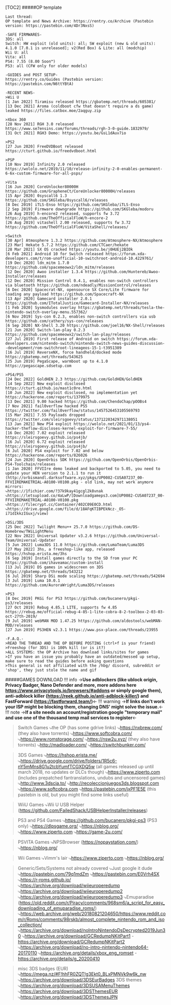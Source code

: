 [TOC2]
#####OP template
```
Last thread:
OP template and News Archive: https://rentry.co/Archive (Pastebin version: https://pastebin.com/4Dr3NxsS)

-SAFE FIRMWARES-
3DS: all
Switch: HW exploit (old units): all; SW exploit (new & old units): 4.1.0 [7.0.1 is unreleased]; v2(Red Box) & Lite: all (modchip)
Wii U: all
Vita: all
PS4: 7.55 (8.00 Soon™)
PS3: all (CFW only for older models)
 
-GUIDES and POST SETUP-
https://rentry.co/Guides (Pastebin version: https://pastebin.com/N6ttYBtA)
 
-RECENT NEWS- 
>Wii U
[1 Jan 2022] Tiramisu released https://gbatemp.net/threads/605381/
[13 Dec 2021] Aroma (coldboot cfw that doesn't require a ds game) leaked https://files.catbox.moe/2aqguy.zip

>Xbox 360
[28 Nov 2021] RGH 3.0 released https://www.se7ensins.com/forums/threads/rgh-3-0-guide.1832979/
[31 Oct 2021] RGH3 Demo: https://youtu.be/GsL1dAuv7io

>PS2
[27 Jun 2020] FreeDVDBoot released https://cturt.github.io/freedvdboot.html

>PSP
[10 Nov 2019] Infinity 2.0 released https://wololo.net/2019/11/10/release-infinity-2-0-enables-permanent-6-6x-custom-firmware-for-all-psps/

>Vita
[16 Jun 2020] CoreUnlocker80000H https://github.com/GrapheneCt/CoreUnlocker80000H/releases
[15 Apr 2020] 0syscall6 1.3 https://github.com/SKGleba/0syscall6/releases
[8 Dec 2019] iTLS-Enso https://github.com/SKGleba/iTLS-Enso
[2 Sep 2019] Firmware downgrade https://github.com/SKGleba/modoru
[26 Aug 2019] h-encore2 released, supports fw 3.72 https://github.com/TheOfficialFloW/h-encore-2
[26 Aug 2019] vitashell 2.00 released, supports fw 3.72 https://github.com/TheOfficialFloW/VitaShell/releases/

>Switch
[30 Apr] Atmosphere 1.3.2 https://github.com/Atmosphere-NX/Atmosphere
[23 Mar] Hekate 5.7.2 https://github.com/CTCaer/hekate
[28 Mar 2021] SX OS cracked https://youtu.be/j0HUEj2BIOk
[6 Feb 2021] Android 10 for Switch released https://forum.xda-developers.com/t/rom-unofficial-10-switchroot-android-10.4229761/
[19 Dec 2020] ldn_mitm 1.7.0 https://github.com/spacemeowx2/ldn_mitm/releases
[12 Dec 2020] Awoo installer 1.3.4 https://github.com/Huntereb/Awoo-Installer/releases
[12 Dec 2020] Mission Control 0.4.1, enables non-switch controllers via bluetooth https://github.com/ndeadly/MissionControl/releases
[6 Dec 2020] Spacecrat-NX, opensource SX Core/Lite firmware for loading any payload https://github.com/Spacecraft-NX
[13 Apr 2020] Gamecard installer 2.0.1 https://github.com/ITotalJustice/Gamecard-Installer-NX/releases
[1 Feb 2020] Sysmodules overlay https://gbatemp.net/threads/tesla-the-nintendo-switch-overlay-menu.557362/
[6 Nov 2019] Sys-con 0.2.3, enables non-switch controllers via usb https://github.com/cathery/sys-con/releases
[6 Sep 2020] NX-Shell 3.20 https://github.com/joel16/NX-Shell/releases
[21 Jun 2020] Switch-lan-play 0.2.3 https://github.com/spacemeowx2/switch-lan-play/releases
[27 Jul 2019] First release of Android on switch https://forum.xda-developers.com/nintendo-switch/nintendo-switch-news-guides-discussion--development/rom-switchroot-lineageos-15-1-t3951389
[16 Jul 2019] ReverseNX, force handheld/docked mode https://gbatemp.net/threads/543625
[25 Jun 2019] PegaScape, warmboot up to 4.1.0 https://pegascape.sdsetup.com

>PS4/PS5
[24 Dec 2022] GoldHEN 2.3 https://github.com/GoldHEN/GoldHEN
[14 Sep 2022] New exploit disclosed https://cturt.github.io/mast1c0re.html
[10 Jun 2022] New exploit disclosed, no implementation yet https://hackerone.com/reports/1379975
[13 Dec 2021] 9.00 hacked https://github.com/ChendoChap/pOOBs4
[7 Nov 2021] fail0verflow hacked PS5 https://twitter.com/fail0verflow/status/1457526453105569793 
[15 Mar 2021] 7.55 Payloads dropped https://twitter.com/sleirsgoevy/status/1371220342971138051
[13 Jan 2021] New PS4 exploit https://wololo.net/2021/01/13/ps4-hacker-theflow-discloses-kernel-exploit-for-firmware-7-55/
[16 Dec 2020] 7.02 exploit released https://sleirsgoevy.github.io/ps4jb/
[16 Jul 2020] 6.72 exploit released https://sleirsgoevy.github.io/ps4jb/
[6 Jul 2020] PS4 exploit for 7.02 and below https://hackerone.com/reports/826026
[24 Jun 2020] OpenOrbis SDK https://github.com/OpenOrbis/OpenOrbis-PS4-Toolchain/releases
[1 Jan 2020] FFVIIre demo leaked and backported to 5.05, you need to update your HEN version to 2.1.1 to run it (http://orbismandl.darksoftware.xyz/pkgs/UP0082-CUSA07237_00-FFVIIREMAKETRIAL-A0100-V0100.pkg - old link, may not work anymore
mirrors:
⤷https://1fichier.com/?37k9kay41gcgl2k8vnak
⤷https://letsupload.co/4aLwP/[Downloadgameps3.com]UP0082-CUSA07237_00-FFVIIREMAKETRIAL-A0100-V0100.pkg
⤷https://filecrypt.cc/Container/402C09E0CD.html
⤷https://drive.google.com/file/d/18AFqKTIBPEkNcz-_O5-i71dIkkzIGuxj/view)

>DSi/3DS
[25 Dec 2022] Twilight Menu++ 25.7.0 https://github.com/DS-Homebrew/TWiLightMenu
[22 Nov 2022] Universal Updater v3.2.6 https://github.com/Universal-Team/Universal-Updater
[5 Jun 2022] Luma3DS 11.0 https://github.com/LumaTeam/Luma3DS
[27 May 2022] 3hs, a freeshop-like app, released https://hshop.erista.me/3hs
[6 Sep 2019] Install games directly to the SD from your PC https://github.com/ihaveamac/custom-install
[13 Jul 2019] DS games in widescreen on 3DS https://gbatemp.net/threads/543212
[6 Jul 2019] Sharp DSi mode scaling https://gbatemp.net/threads/542694
[3 Jul 2019] Luma 10.0.1 https://github.com/AuroraWright/Luma3DS/releases

>PS3
[8 Dec 2019] PKGi for PS3 https://github.com/bucanero/pkgi-ps3/releases
[27 Oct 2019] Rebug 4.85.1 LITE, supports fw 4.85 https://rebug.me/official-rebug-4-85-1-lite-cobra-8-2-toolbox-2-03-03-oct-27th-2019/
[9 Jul 2019] webMAN MOD 1.47.25 https://github.com/aldostools/webMAN-MOD/releases
[27 Jun 2019] PS3HEN v2.3.1 https://www.psx-place.com/threads/23955

-F.A.Q.-
>READ THE THREAD AND THE OP BEFORE POSTING (ctrl+f is your friend)
>Freeshop (for 3DS) is 100% kill (or is it?)
>ALL SYSTEMS: the OP Archive has download links/sites for games
>If you have an issue you probably have an outdated/messed up setup, make sure to read the guides before asking questions
>This general is not affiliated with the /hbg/ discord, subreddit or 'shop', they just stole the name and gif
```
#####GAMES DOWNLOAD
!!! info ->**Use adblockers (like ublock origin, Privacy Badger, Nano Defender and more,  more addons here https://www.privacytools.io/browsers/#addons or simply google them), anti-adblock killer (https://reek.github.io/anti-adblock-killer/) and FastForward (https://fastforward.team/)**<-
!!! warning ->**If links don't work your ISP might be blocking them, changing DNS' might solve the issue.**<-
!!! note ->**If a site needs an account/registration google "temporary mail" and use one of the thousand temp mail services to register**<-

>Switch Games
⤷the OP (has some gdrive links)
⤷https://nxbrew.com/ (they also have torrents)
⤷https://www.softcobra.com/
⤷https://www.romstorage.com/
⤷https://nsw2u.xyz/ (they also have torrents)
⤷http://madloader.com/
⤷https://switchbunker.com/

>3DS Games
⤷https://hshop.erista.me/
⤷https://drive.google.com/drive/folders/1R5c6-nY5mMns8G1u2tcbYumfTCGXDQ5w (all games released up until march 2018, no updates or DLCs though)
⤷https://www.ziperto.com (includes prepatched fantranslations, undubs and uncensored games)
⤷http://www.3dscia.to/
⤷http://recoleccionjuegos3ds.blogspot.com
⤷https://www.softcobra.com
⤷https://pastebin.com/jxPF1E5E (this pastebin is old, but you might find some links useful)

>WiiU Games
⤷Wii U USB Helper (https://github.com/FailedShack/USBHelperInstaller/releases)

>PS3 and PS4 Games
⤷https://github.com/bucanero/pkgi-ps3 (PS3 only)
⤷https://dlpsgame.org/
⤷https://nblog.org/
⤷https://www.ziperto.com
⤷https://game-2u.com/

>PSVITA Games
⤷NPSBrowser (https://nopaystation.com/)
⤷https://nblog.org/

>Wii Games
⤷Vimm's lair
⤷https://www.ziperto.com
⤷https://nblog.org/ 

>Generic/Sets/Systems not already covered
⤷Just google it dude
⤷https://pastebin.com/79q1mdZm
⤷https://pastebin.com/E0Vrh4SX
⤷https://r-roms.github.io/
⤷https://archive.org/download/wiieuroperedump
⤷https://archive.org/download/wiieuroperedump2
⤷https://archive.org/download/wiieuroperedump3
⤷Emuparadise (https://old.reddit.com/r/Piracy/comments/968sm6/a_script_for_easy_downloading_of_emuparadise_roms/)
⤷https://web.archive.org/web/20180821204650/https://www.reddit.com/r/Roms/comments/98rskb/almost_complete_nintendo_rom_and_iso_collection/
⤷https://archive.org/download/noIntroNintendoDsDecrypted2019Jun30
⤷https://archive.org/download/GCRedumpNKitPart1 - https://archive.org/download/GCRedumpNKitPart2
⤷https://archive.org/download/no-intro-nintendo-nintendo64-20170110
⤷https://archive.org/details/xbox_eng_romset - https://archive.org/details/g_20200410


>misc
3DS badges (EUR)
⤷https://mega.nz/#F!hhFR0ZQT!g3Ekt0_BLxPMNVk9w6k_nw
⤷https://archive.org/download/3DSEurBadges
3DS themes
⤷https://archive.org/download/3DSUSAMenuThemes
⤷https://archive.org/download/3DSThemesEUR
⤷https://archive.org/download/3DSThemesJPN
